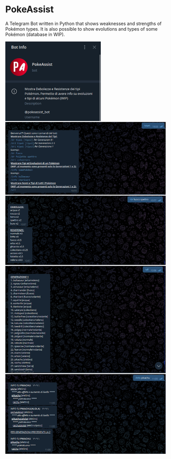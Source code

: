 # PokeAssist
A Telegram Bot written in Python that shows weaknesses and strengths of Pokémon types. It is also possible to show evolutions and types of some Pokémon (database in WIP).

<img src="Capture1.PNG" alt="drawing" width="300"/><img src="Capture2.PNG" alt="drawing" width="700"/>
<img src="Capture3.PNG" alt="drawing" width="700"/>
<img src="Capture4.PNG" alt="drawing" width="700"/><img src="Capture5.PNG" alt="drawing" width="700"/>
